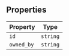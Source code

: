 ## Properties

| Property                         | Type     |
| -------------------------------- | -------- |
| <a id="id"></a> `id`             | `string` |
| <a id="owned_by"></a> `owned_by` | `string` |
